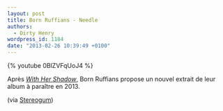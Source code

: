 ```yaml
---
layout: post
title: Born Ruffians - Needle
authors:
  - Dirty Henry
wordpress_id: 1184
date: "2013-02-26 10:39:49 +0100"
---
```


{% youtube 0BlZVFqUoJ4 %}

Après [_With Her Shadow_](1155), Born Ruffians propose un nouvel extrait de leur
album à paraître en 2013.

(via [Stereogum](http://stereogum.com/1264771/born-ruffians-needle/mp3s/))

